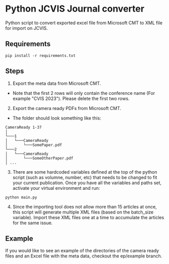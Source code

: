 # Python JCVIS Journal converter

Python script to convert exported excel file from Microsoft CMT to XML file for import on JCVIS.

## Requirements
```
pip install -r requirements.txt
```
## Steps
1. Export the meta data from Microsoft CMT.
* Note that the first 2 rows will only contain the conference name (For example "CVIS 2023"). Please delete the first two rows.
2. Export the camera ready PDFs from Microsoft CMT.
  * The folder should look something like this:
```
CameraReady 1-37  
│
└───1
│   └───CameraReady
│       └───SomePaper.pdf
└───2
│   └───CameraReady
│       └───SomeOtherPaper.pdf
│ ...
``` 
3. There are some hardcoded variables defined at the top of the python script (such as volumne, number, etc) that needs to be changed to fit your current publication. Once you have all the variables and paths set, activate your virtual environment and run:
```
python main.py
```
4. Since the importing tool does not allow more than 15 articles at once, this script will generate multiple XML files (based on the batch_size variable). Import these XML files one at a time to accumulate the articles for the same issue. 

## Example
If you would like to see an example of the directories of the camera ready files and an Excel file with the meta data, checkout the ep/example branch.
